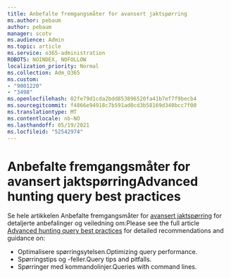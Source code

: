 ```yaml
---
title: Anbefalte fremgangsmåter for avansert jaktspørring
ms.author: pebaum
author: pebaum
manager: scotv
ms.audience: Admin
ms.topic: article
ms.service: o365-administration
ROBOTS: NOINDEX, NOFOLLOW
localization_priority: Normal
ms.collection: Adm_O365
ms.custom:
- "9001220"
- "3498"
ms.openlocfilehash: 02fe79d1cda2bdd853896520fa41b7ef7f9becb4
ms.sourcegitcommit: f4866e94918c7b591ad0cd3b58169d340bcc7f00
ms.translationtype: MT
ms.contentlocale: nb-NO
ms.lasthandoff: 05/19/2021
ms.locfileid: "52542974"
---
```

# <a name="advanced-hunting-query-best-practices"></a><span data-ttu-id="b248b-102">Anbefalte fremgangsmåter for avansert jaktspørring</span><span class="sxs-lookup"><span data-stu-id="b248b-102">Advanced hunting query best practices</span></span>

<span data-ttu-id="b248b-103">Se hele artikkelen Anbefalte fremgangsmåter for [avansert jaktspørring](/windows/security/threat-protection/microsoft-defender-atp/advanced-hunting-best-practices#optimize-query-performance) for detaljerte anbefalinger og veiledning om:</span><span class="sxs-lookup"><span data-stu-id="b248b-103">Please see the full article [Advanced hunting query best practices](/windows/security/threat-protection/microsoft-defender-atp/advanced-hunting-best-practices#optimize-query-performance) for detailed recommendations and guidance on:</span></span>
- <span data-ttu-id="b248b-104">Optimalisere spørringsytelsen.</span><span class="sxs-lookup"><span data-stu-id="b248b-104">Optimizing query performance.</span></span>
- <span data-ttu-id="b248b-105">Spørringstips og -feller.</span><span class="sxs-lookup"><span data-stu-id="b248b-105">Query tips and pitfalls.</span></span>
- <span data-ttu-id="b248b-106">Spørringer med kommandolinjer.</span><span class="sxs-lookup"><span data-stu-id="b248b-106">Queries with command lines.</span></span>


